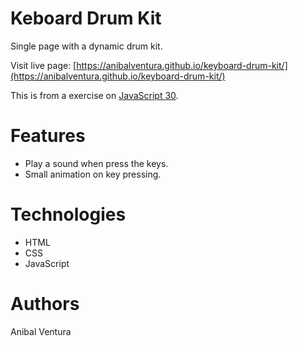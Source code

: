 # Keboard Drum Kit

Single page with a dynamic drum kit.

Visit live page: [https://anibalventura.github.io/keyboard-drum-kit/](https://anibalventura.github.io/keyboard-drum-kit/)

This is from a exercise on [JavaScript 30](https://javascript30.com/).

# Features

- Play a sound when press the keys.
- Small animation on key pressing.

# Technologies

- HTML
- CSS
- JavaScript

# Authors

Anibal Ventura
